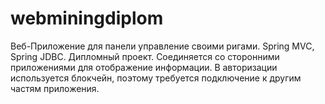 # webminingdiplom
Веб-Приложение для панели управление своими ригами. Spring MVC, Spring JDBC. Дипломный проект. Соединяется со сторонними приложениями для отображение информации.
В авторизации используется блокчейн, поэтому требуется подключение к другим частям приложения.
